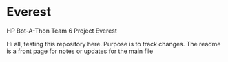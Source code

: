 # Everest
HP Bot-A-Thon Team 6 Project Everest

Hi all, testing this repository here. Purpose is to track changes.
The readme is a front page for notes or updates for the main file 
